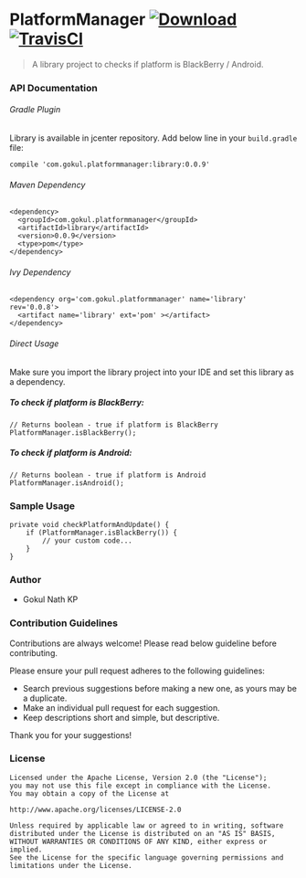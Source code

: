# PlatformManager [ ![Download](https://api.bintray.com/packages/gokulnathaws/gokulnath/com.gokul.platformmanager/images/download.svg) ](https://bintray.com/gokulnathaws/gokulnath/com.gokul.platformmanager/_latestVersion) [ ![TravisCI](https://travis-ci.org/gokulnathperiasamy/PlatformManager.svg?branch=master) ](https://travis-ci.org/gokulnathperiasamy/PlatformManager)

> A library project to checks if platform is BlackBerry / Android.

### API Documentation

###### Gradle Plugin

Library is available in jcenter repository. Add below line in your ```build.gradle``` file:

```
compile 'com.gokul.platformmanager:library:0.0.9'
```

###### Maven Dependency

```
<dependency>
  <groupId>com.gokul.platformmanager</groupId>
  <artifactId>library</artifactId>
  <version>0.0.9</version>
  <type>pom</type>
</dependency>
```

###### Ivy Dependency

```
<dependency org='com.gokul.platformmanager' name='library' rev='0.0.8'>
  <artifact name='library' ext='pom' ></artifact>
</dependency>
```

###### Direct Usage

Make sure you import the library project into your IDE and set this library as a dependency.

##### To check if platform is BlackBerry:

```
// Returns boolean - true if platform is BlackBerry
PlatformManager.isBlackBerry();
```


##### To check if platform is Android:

```
// Returns boolean - true if platform is Android
PlatformManager.isAndroid();
```


### Sample Usage

```
private void checkPlatformAndUpdate() {
    if (PlatformManager.isBlackBerry()) {
        // your custom code...
    }
}
```

### Author

- Gokul Nath KP

### Contribution Guidelines

Contributions are always welcome! Please read below guideline before contributing.

Please ensure your pull request adheres to the following guidelines:

- Search previous suggestions before making a new one, as yours may be a duplicate.
- Make an individual pull request for each suggestion.
- Keep descriptions short and simple, but descriptive.

Thank you for your suggestions!

### License

```
Licensed under the Apache License, Version 2.0 (the "License");
you may not use this file except in compliance with the License.
You may obtain a copy of the License at

http://www.apache.org/licenses/LICENSE-2.0

Unless required by applicable law or agreed to in writing, software
distributed under the License is distributed on an "AS IS" BASIS,
WITHOUT WARRANTIES OR CONDITIONS OF ANY KIND, either express or implied.
See the License for the specific language governing permissions and
limitations under the License.
```

